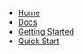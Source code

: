 <!-- docs/_sidebar.md -->

* [Home](//v3.juncture-digital.org)
* [Docs](/)
* [Getting Started](getting-started)
* [Quick Start](quick-start/)